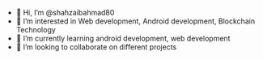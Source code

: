 - 👋 Hi, I’m @shahzaibahmad80
- 👀 I’m interested in Web development, Android development, Blockchain Technology
- 🌱 I’m currently learning android development, web development
- 💞️ I’m looking to collaborate on different projects


<!---
shahzaibahmad80/shahzaibahmad80 is a ✨ special ✨ repository because its `README.md` (this file) appears on your GitHub profile.
You can click the Preview link to take a look at your changes.
--->
